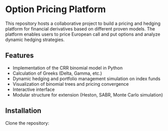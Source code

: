 # Option Pricing Platform

This repository hosts a collaborative project to build a pricing and hedging platform for financial derivatives based on different proven models. The platform enables users to price European call and put options and analyze dynamic hedging strategies.

## Features

- Implementation of the CRR binomial model in Python
- Calculation of Greeks (Delta, Gamma, etc.)
- Dynamic hedging and portfolio management simulation on index funds
- Visualization of binomial trees and pricing convergence
- Interactive interface
- Modular structure for extension (Heston, SABR, Monte Carlo simulation)

## Installation

Clone the repository:

